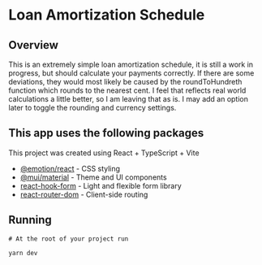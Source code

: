 # Loan Amortization Schedule

## Overview

This is an extremely simple loan amortization schedule, it is still a work in progress, but should
calculate your payments correctly. If there are some deviations, they would most likely be caused by the
roundToHundreth function which rounds to the nearest cent. I feel that reflects real world
calculations a little better, so I am leaving that as is. I may add an option later to toggle the
rounding and currency settings.

## This app uses the following packages

This project was created using React + TypeScript + Vite

- [@emotion/react](<https://emotion.sh/>) - CSS styling
- [@mui/material](https://mui.com/material-ui/) - Theme and UI components
- [react-hook-form](https://react-hook-form.com/) - Light and flexible form library
- [react-router-dom](https://reactrouter.com/) - Client-side routing

## Running

```
# At the root of your project run

yarn dev
```
